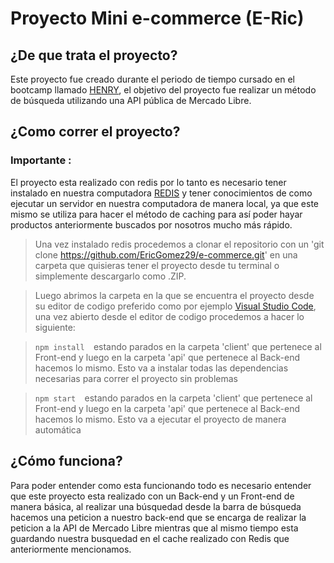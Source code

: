# Proyecto Mini e-commerce (E-Ric)

## ¿De que trata el proyecto?

Este proyecto fue creado durante el periodo de tiempo cursado en el bootcamp llamado [HENRY](https://soyhenry.com/), el objetivo del proyecto fue realizar un método de búsqueda utilizando una API pública de Mercado Libre.


## ¿Como correr el proyecto?

### Importante :

El proyecto esta realizado con redis por lo tanto es necesario tener instalado en nuestra computadora [REDIS](https://redis.io/) y tener conocimientos de como ejecutar un servidor en nuestra computadora de manera local, ya que este mismo se utiliza para hacer el método de caching para así poder hayar productos anteriormente buscados por nosotros mucho más rápido.


>Una vez instalado redis procedemos a clonar el repositorio con un 'git clone https://github.com/EricGomez29/e-commerce.git' en una carpeta que quisieras tener el proyecto desde tu terminal o simplemente descargarlo como .ZIP.

>Luego abrimos la carpeta en la que se encuentra el proyecto desde su editor de codigo preferido como por ejemplo [Visual Studio Code](https://code.visualstudio.com/), una vez abierto desde el editor de codigo procedemos a hacer lo siguiente: 

> ```npm install  ```estando parados en la carpeta 'client' que pertenece al Front-end y luego en la carpeta 'api' que pertenece al Back-end hacemos lo mismo. Esto va a instalar todas las dependencias necesarias para correr el proyecto sin problemas

> ```npm start  ```estando parados en la carpeta 'client' que pertenece al Front-end y luego en la carpeta 'api' que pertenece al Back-end hacemos lo mismo. Esto va a ejecutar el proyecto de manera automática

## ¿Cómo funciona?

Para poder entender como esta funcionando todo es necesario entender que este proyecto esta realizado con un Back-end y un Front-end de manera básica, al realizar una búsquedad desde la barra de búsqueda hacemos una peticion a nuestro back-end que se encarga de realizar la peticion a la API de Mercado Libre mientras que al mismo tiempo esta guardando nuestra busquedad en el cache realizado con Redis que anteriormente mencionamos.

